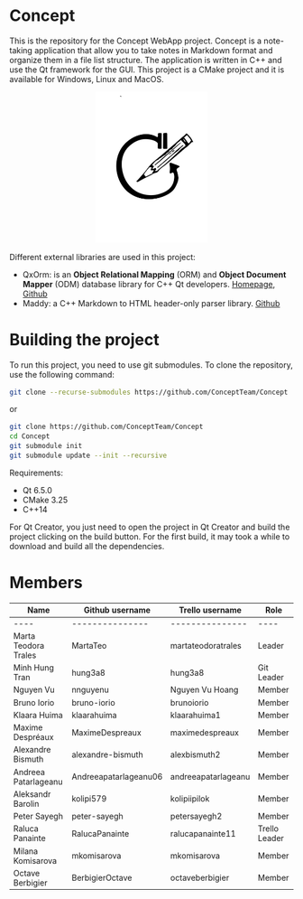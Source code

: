 # Concept
This is the repository for the Concept WebApp project. Concept is a note-taking application that allow you to take notes in Markdown format and organize them in a file list structure. The application is written in C++ and use the Qt framework for the GUI. This project is a CMake project and it is available for Windows, Linux and MacOS.

<p align="center">
<img src="/Concept/qml/icons/Conceptlogo.svg" width="200">
</p>

Different external libraries are used in this project:
- QxOrm: is an **Object Relational Mapping** (ORM) and **Object Document Mapper** (ODM) database library for C++ Qt developers. [Homepage](https://www.qxorm.com/qxorm_en/home.html), [Github](https://github.com/QxOrm/QxOrm)
- Maddy: a C++ Markdown to HTML header-only parser library. [Github](https://github.com/progsource/maddy)

# Building the project

To run this project, you need to use git submodules. To clone the repository, use the following command:
```bash
git clone --recurse-submodules https://github.com/ConceptTeam/Concept
```
or
```bash
git clone https://github.com/ConceptTeam/Concept
cd Concept
git submodule init
git submodule update --init --recursive
```

Requirements:
- Qt 6.5.0
- CMake 3.25
- C++14

For Qt Creator, you just need to open the project in Qt Creator and build the project clicking on the build button. For the first build, it may took a while to download and build all the dependencies.

# Members

| Name | Github username | Trello username | Role |
| ---- | --------------- | --------------- | ---- |
| ---- | --------------- | --------------- | ---- |
| Marta Teodora Trales | MartaTeo | martateodoratrales | Leader |
| Minh Hung Tran | hung3a8 | hung3a8 | Git Leader |
| Nguyen Vu | nnguyenu | Nguyen Vu Hoang | Member |
| Bruno Iorio | bruno-iorio | brunoiorio | Member |
| Klaara Huima | klaarahuima | klaarahuima1 | Member |
| Maxime Despréaux | MaximeDespreaux | maximedespreaux | Member |
| Alexandre Bismuth | alexandre-bismuth | alexbismuth2 | Member |
| Andreea Patarlageanu | Andreeapatarlageanu06 | andreeapatarlageanu | Member |
| Aleksandr Barolin | kolipi579 | kolipiipilok | Member |
| Peter Sayegh | peter-sayegh | petersayegh2 | Member |
| Raluca Panainte | RalucaPanainte | ralucapanainte11 | Trello Leader |
| Milana Komisarova | mkomisarova | mkomisarova | Member |
| Octave Berbigier | BerbigierOctave | octaveberbigier | Member |


